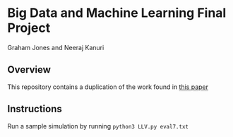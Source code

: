 Big Data and Machine Learning Final Project
===========================================

Graham Jones and Neeraj Kanuri

## Overview

This repository contains a duplication of the work found in [this paper](https://dl.acm.org/doi/10.1145/3306309.3306339)
## Instructions

Run a sample simulation by running `python3 LLV.py eval7.txt`
